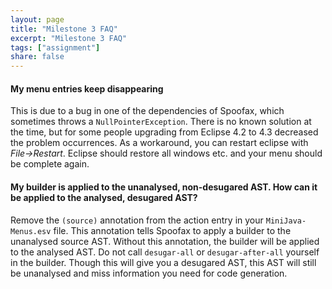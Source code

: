 ```yaml
---
layout: page
title: "Milestone 3 FAQ"
excerpt: "Milestone 3 FAQ"
tags: ["assignment"]
share: false
---
```


#### My menu entries keep disappearing

This is due to a bug in one of the dependencies of Spoofax, which sometimes throws a `NullPointerException`.
There is no known solution at the time, but for some people upgrading from Eclipse 4.2 to 4.3 decreased the problem occurrences.
As a workaround, you can restart eclipse with *File->Restart*.
Eclipse should restore all windows etc. and your menu should be complete again.

#### My builder is applied to the unanalysed, non-desugared AST. How can it be applied to the analysed, desugared AST?

Remove the `(source)` annotation from the action entry in your `MiniJava-Menus.esv` file.
This annotation tells Spoofax to apply a builder to the unanalysed source AST.
Without this annotation, the builder will be applied to the analysed AST.
Do not call `desugar-all` or `desugar-after-all` yourself in the builder.
Though this will give you a desugared AST, this AST will still be unanalysed and miss information you need for code generation.
